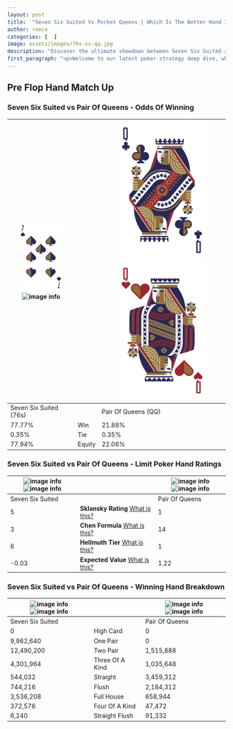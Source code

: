 ```yaml
---
layout: post
title:  "Seven Six Suited Vs Pocket Queens | Which Is The Better Hand In Poker? A Complete Guide"
author: reece
categories: [  ]
image: assets/images/76s-vs-qq.jpg
description: "Discover the ultimate showdown between Seven Six Suited and Pair Of Queens in poker! Uncover the odds, strategies, and scenarios where one hand triumphs over the other. Get ready to up your poker game with this thrilling analysis."
first_paragraph: "<p>Welcome to our latest poker strategy deep dive, where we're pitting two distinct hands against each other in a high-stakes showdown: Seven Six Suited vs Pair Of Queens.</p><p>In the dynamic world of poker, every decision counts, and knowing which hand holds the upper hand is key to your success at the table.</p><p>In this article, we'll dissect these two hands, explore the scenarios where one dominates the other, and equip you with the knowledge to make strategic choices that can tip the odds in your favor.</p><p>Get ready to unravel the intriguing dynamics of these poker hands and elevate your game to new heights.</p>"
---
```




[comment]: # (sp0)

## Pre Flop Hand Match Up

<div class="table hand-ratings" markdown="1"> 



### Seven Six Suited vs Pair Of Queens - Odds Of Winning


    
| ![image info](assets/images/hand1/7.png) ![image info](assets/images/hand1/6s.png) |  | ![image info](assets/images/hand2/Q.png) ![image info](assets/images/hand2/Qo.png) |
| -------- | -------- | -------- |
| Seven Six Suited (76s) |  | Pair Of Queens (QQ) |
| 77.77% | Win | 21.88% |
| 0.35% | Tie | 0.35% |
| 77.94% | Equity | 22.06% |




[comment]: # (sp1)



### Seven Six Suited vs Pair Of Queens - Limit Poker Hand Ratings


    
| ![image info](https://www.riverpairs.com/assets/images/hand1/7.png) ![image info](https://www.riverpairs.com/assets/images/hand1/6s.png) |  | ![image info](https://www.riverpairs.com/assets/images/hand2/Q.png) ![image info](https://www.riverpairs.com/assets/images/hand2/Qo.png) |
| -------- | -------- | -------- |
| Seven Six Suited |  | Pair Of Queens |
| 5 | **Sklansky Rating** [What is this?](/sklansky-rating-explained) | 1 |
| 3 | **Chen Formula** [What is this?](/chen-formula-explained) | 14 |
| 6 | **Hellmuth Tier** [What is this?](/Hellmuth-tier-explained) | 1 |
| -0.03 | **Expected Value** [What is this?](/expected-value-explained) | 1.22 |




[comment]: # (sp2)



### Seven Six Suited vs Pair Of Queens - Winning Hand Breakdown


    
| ![image info](https://www.riverpairs.com/assets/images/hand1/7.png) ![image info](https://www.riverpairs.com/assets/images/hand1/6s.png) |  | ![image info](https://www.riverpairs.com/assets/images/hand2/Q.png) ![image info](https://www.riverpairs.com/assets/images/hand2/Qo.png) |
| -------- | -------- | -------- |
| Seven Six Suited |  | Pair Of Queens |
| 0 | High Card | 0 |
| 9,962,640 | One Pair | 0 |
| 12,490,200 | Two Pair | 1,515,888 |
| 4,301,964 | Three Of A Kind | 1,035,648 |
| 544,032 | Straight | 3,459,312 |
| 744,216 | Flush | 2,184,312 |
| 3,536,208 | Full House | 658,944 |
| 372,576 | Four Of A Kind | 47,472 |
| 6,240 | Straight Flush | 91,332 |




[comment]: # (sp3)



</div>

[comment]: # (sp4)



[comment]: # (sp5)

